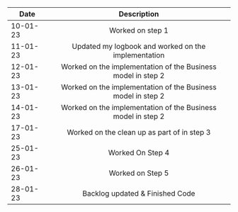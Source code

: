 
| Date     |                         Description                          |
|----------|:------------------------------------------------------------:|
| 10-01-23 |                       Worked on step 1                       |
| 11-01-23 |     Updated my logbook and worked on the implementation      |
| 12-01-23 | Worked on the implementation of the Business model in step 2 |
| 13-01-23 | Worked on the implementation of the Business model in step 2 |
| 14-01-23 | Worked on the implementation of the Business model in step 2 |
| 17-01-23 |         Worked on the clean up as part of in step 3          |
| 25-01-23 |                       Worked On Step 4                       |
| 26-01-23 |                       Worked on Step 5                       |
| 28-01-23 |               Backlog updated & Finished Code                |
